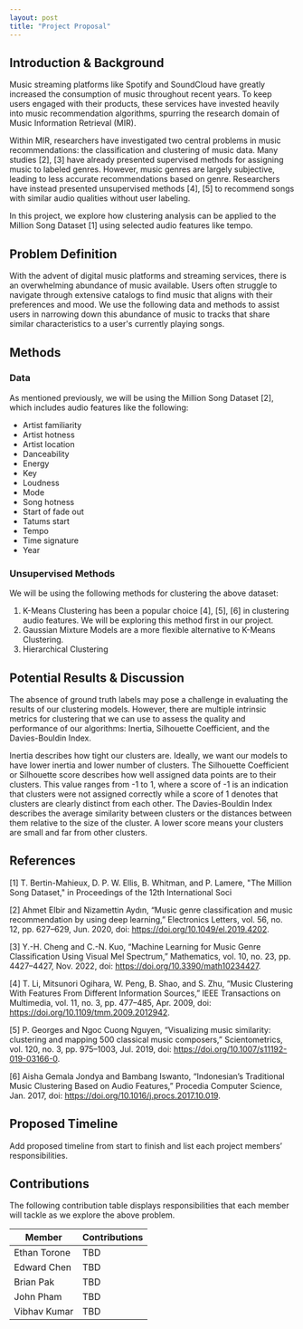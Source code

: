 ```yaml
---
layout: post
title: "Project Proposal"
---
```


## Introduction & Background

Music streaming platforms like Spotify and SoundCloud have greatly increased the consumption of music throughout recent years. To keep users engaged with their products, these services have invested heavily into music recommendation algorithms, spurring the research domain of Music Information Retrieval (MIR).

Within MIR, researchers have investigated two central problems in music recommendations: the classification and clustering of music data. Many studies [2], [3] have already presented supervised methods for assigning music to labeled genres. However, music genres are largely subjective, leading to less accurate recommendations based on genre. Researchers have instead presented unsupervised methods [4], [5] to recommend songs with similar audio qualities without user labeling.

In this project, we explore how clustering analysis can be applied to the Million Song Dataset [1] using selected audio features like tempo.

## Problem Definition

With the advent of digital music platforms and streaming services, there is an overwhelming abundance of music available. Users often struggle to navigate through extensive catalogs to find music that aligns with their preferences and mood. We use the following data and methods to assist users in narrowing down this abundance of music to tracks that share similar characteristics to a user's currently playing songs.

## Methods

### Data

As mentioned previously, we will be using the Million Song Dataset [2], which includes audio features like the following:

- Artist familiarity
- Artist hotness
- Artist location
- Danceability
- Energy
- Key
- Loudness
- Mode
- Song hotness
- Start of fade out
- Tatums start
- Tempo
- Time signature
- Year

### Unsupervised Methods

We will be using the following methods for clustering the above dataset:

1. K-Means Clustering has been a popular choice [4], [5], [6] in clustering audio features. We will be exploring this method first in our project.
2. Gaussian Mixture Models are a more flexible alternative to K-Means Clustering.
3. Hierarchical Clustering

## Potential Results & Discussion

The absence of ground truth labels may pose a challenge in evaluating the results of our clustering models. However, there are multiple intrinsic metrics for clustering that we can use to assess the quality and performance of our algorithms: Inertia, Silhouette Coefficient, and the Davies-Bouldin Index.

Inertia describes how tight our clusters are. Ideally, we want our models to have lower inertia and lower number of clusters. The Silhouette Coefficient or Silhouette score describes how well assigned data points are to their clusters. This value ranges from -1 to 1, where a score of -1 is an indication that clusters were not assigned correctly while a score of 1 denotes that clusters are clearly distinct from each other. The Davies-Bouldin Index describes the average similarity between clusters or the distances between them relative to the size of the cluster. A lower score means your clusters are small and far from other clusters.

## References

[1] T. Bertin-Mahieux, D. P. W. Ellis, B. Whitman, and P. Lamere, "The Million Song Dataset," in Proceedings of the 12th International Soci

[2] Ahmet Elbir and Nizamettin Aydın, “Music genre classification and music recommendation by using deep learning,” Electronics Letters, vol. 56, no. 12, pp. 627–629, Jun. 2020, doi: https://doi.org/10.1049/el.2019.4202.

[3] Y.-H. Cheng and C.-N. Kuo, “Machine Learning for Music Genre Classification Using Visual Mel Spectrum,” Mathematics, vol. 10, no. 23, pp. 4427–4427, Nov. 2022, doi: https://doi.org/10.3390/math10234427.

[4] T. Li, Mitsunori Ogihara, W. Peng, B. Shao, and S. Zhu, “Music Clustering With Features From Different Information Sources,” IEEE Transactions on Multimedia, vol. 11, no. 3, pp. 477–485, Apr. 2009, doi: https://doi.org/10.1109/tmm.2009.2012942.

[5] P. Georges and Ngoc Cuong Nguyen, “Visualizing music similarity: clustering and mapping 500 classical music composers,” Scientometrics, vol. 120, no. 3, pp. 975–1003, Jul. 2019, doi: https://doi.org/10.1007/s11192-019-03166-0.

‌[6] Aisha Gemala Jondya and Bambang Iswanto, “Indonesian’s Traditional Music Clustering Based on Audio Features,” Procedia Computer Science, Jan. 2017, doi: https://doi.org/10.1016/j.procs.2017.10.019.
‌

## Proposed Timeline

Add proposed timeline from start to finish and list each project members’ responsibilities.

## Contributions

The following contribution table displays responsibilities that each member will tackle as we explore the above problem.

| Member       | Contributions |
| ------------ | ------------- |
| Ethan Torone | TBD           |
| Edward Chen  | TBD           |
| Brian Pak    | TBD           |
| John Pham    | TBD           |
| Vibhav Kumar | TBD           |
